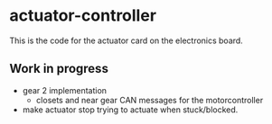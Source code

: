 # actuator-controller

This is the code for the actuator card on the electronics board.

## Work in progress
- gear 2 implementation
    - closets and near gear CAN messages for the motorcontroller
- make actuator stop trying to actuate when stuck/blocked.
